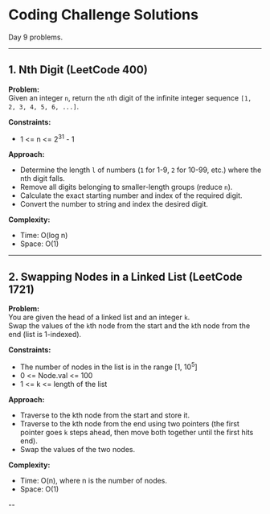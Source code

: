 # Coding Challenge Solutions

Day 9 problems.

---

## 1. Nth Digit (LeetCode 400)

**Problem:**  
Given an integer `n`, return the `n`th digit of the infinite integer sequence `[1, 2, 3, 4, 5, 6, ...]`.

**Constraints:**  
- 1 <= n <= 2<sup>31</sup> - 1

**Approach:**  
- Determine the length `l` of numbers (`1` for 1-9, `2` for 10-99, etc.) where the nth digit falls.
- Remove all digits belonging to smaller-length groups (reduce `n`).
- Calculate the exact starting number and index of the required digit.
- Convert the number to string and index the desired digit.

**Complexity:**  
- Time: O(log n)
- Space: O(1)

---

## 2. Swapping Nodes in a Linked List (LeetCode 1721)

**Problem:**  
You are given the head of a linked list and an integer `k`.  
Swap the values of the `k`th node from the start and the `k`th node from the end (list is 1-indexed).

**Constraints:**  
- The number of nodes in the list is in the range [1, 10<sup>5</sup>]
- 0 <= Node.val <= 100  
- 1 <= k <= length of the list

**Approach:**  
- Traverse to the kth node from the start and store it.
- Traverse to the kth node from the end using two pointers (the first pointer goes `k` steps ahead, then move both together until the first hits end).
- Swap the values of the two nodes.

**Complexity:**  
- Time: O(n), where n is the number of nodes.
- Space: O(1)

--